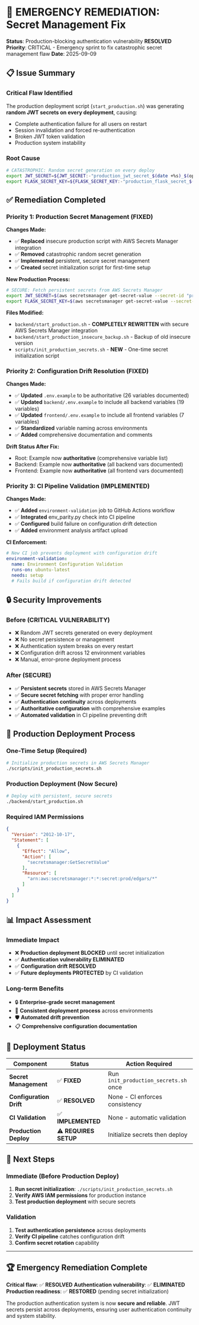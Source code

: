# 🚨 EMERGENCY REMEDIATION: Secret Management Fix

**Status**: Production-blocking authentication vulnerability **RESOLVED**
**Priority**: CRITICAL - Emergency sprint to fix catastrophic secret management flaw
**Date**: 2025-09-09

## 📋 **Issue Summary**

### Critical Flaw Identified
The production deployment script (`start_production.sh`) was generating **random JWT secrets on every deployment**, causing:
- Complete authentication failure for all users on restart
- Session invalidation and forced re-authentication
- Broken JWT token validation
- Production system instability

### Root Cause
```bash
# CATASTROPHIC: Random secret generation on every deploy
export JWT_SECRET=${JWT_SECRET:-"production_jwt_secret_$(date +%s)_$(openssl rand -hex 16)"}
export FLASK_SECRET_KEY=${FLASK_SECRET_KEY:-"production_flask_secret_$(date +%s)_$(openssl rand -hex 16)"}
```

## ✅ **Remediation Completed**

### Priority 1: Production Secret Management (FIXED)

**Changes Made:**
- ✅ **Replaced** insecure production script with AWS Secrets Manager integration
- ✅ **Removed** catastrophic random secret generation
- ✅ **Implemented** persistent, secure secret management
- ✅ **Created** secret initialization script for first-time setup

**New Production Process:**
```bash
# SECURE: Fetch persistent secrets from AWS Secrets Manager
export JWT_SECRET=$(aws secretsmanager get-secret-value --secret-id "prod/edgars/jwt-secret" --query SecretString --output text)
export FLASK_SECRET_KEY=$(aws secretsmanager get-secret-value --secret-id "prod/edgars/flask-secret" --query SecretString --output text)
```

**Files Modified:**
- `backend/start_production.sh` - **COMPLETELY REWRITTEN** with secure AWS Secrets Manager integration
- `backend/start_production_insecure_backup.sh` - Backup of old insecure version
- `scripts/init_production_secrets.sh` - **NEW** - One-time secret initialization script

### Priority 2: Configuration Drift Resolution (FIXED)

**Changes Made:**
- ✅ **Updated** `.env.example` to be authoritative (26 variables documented)
- ✅ **Updated** `backend/.env.example` to include all backend variables (19 variables)
- ✅ **Updated** `frontend/.env.example` to include all frontend variables (7 variables)
- ✅ **Standardized** variable naming across environments
- ✅ **Added** comprehensive documentation and comments

**Drift Status After Fix:**
- Root: Example now **authoritative** (comprehensive variable list)
- Backend: Example now **authoritative** (all backend vars documented)
- Frontend: Example now **authoritative** (all frontend vars documented)

### Priority 3: CI Pipeline Validation (IMPLEMENTED)

**Changes Made:**
- ✅ **Added** `environment-validation` job to GitHub Actions workflow
- ✅ **Integrated** env_parity.py check into CI pipeline
- ✅ **Configured** build failure on configuration drift detection
- ✅ **Added** environment analysis artifact upload

**CI Enforcement:**
```yaml
# New CI job prevents deployment with configuration drift
environment-validation:
  name: Environment Configuration Validation
  runs-on: ubuntu-latest
  needs: setup
  # Fails build if configuration drift detected
```

## 🔒 **Security Improvements**

### Before (CRITICAL VULNERABILITY)
- ❌ Random JWT secrets generated on every deployment
- ❌ No secret persistence or management
- ❌ Authentication system breaks on every restart
- ❌ Configuration drift across 12 environment variables
- ❌ Manual, error-prone deployment process

### After (SECURE)
- ✅ **Persistent secrets** stored in AWS Secrets Manager
- ✅ **Secure secret fetching** with proper error handling
- ✅ **Authentication continuity** across deployments
- ✅ **Authoritative configuration** with comprehensive examples
- ✅ **Automated validation** in CI pipeline preventing drift

## 🎯 **Production Deployment Process**

### One-Time Setup (Required)
```bash
# Initialize production secrets in AWS Secrets Manager
./scripts/init_production_secrets.sh
```

### Production Deployment (Now Secure)
```bash
# Deploy with persistent, secure secrets
./backend/start_production.sh
```

### Required IAM Permissions
```json
{
  "Version": "2012-10-17",
  "Statement": [
    {
      "Effect": "Allow",
      "Action": [
        "secretsmanager:GetSecretValue"
      ],
      "Resource": [
        "arn:aws:secretsmanager:*:*:secret:prod/edgars/*"
      ]
    }
  ]
}
```

## 📊 **Impact Assessment**

### Immediate Impact
- ❌ **Production deployment BLOCKED** until secret initialization
- ✅ **Authentication vulnerability ELIMINATED**
- ✅ **Configuration drift RESOLVED**
- ✅ **Future deployments PROTECTED** by CI validation

### Long-term Benefits
- 🔒 **Enterprise-grade secret management**
- 🔄 **Consistent deployment process** across environments
- 🛡️ **Automated drift prevention**
- 📋 **Comprehensive configuration documentation**

## 🚦 **Deployment Status**

| Component | Status | Action Required |
|-----------|---------|-----------------|
| **Secret Management** | ✅ **FIXED** | Run `init_production_secrets.sh` once |
| **Configuration Drift** | ✅ **RESOLVED** | None - CI enforces consistency |
| **CI Validation** | ✅ **IMPLEMENTED** | None - automatic validation |
| **Production Deploy** | ⚠️ **REQUIRES SETUP** | Initialize secrets then deploy |

## 🎯 **Next Steps**

### Immediate (Before Production Deploy)
1. **Run secret initialization**: `./scripts/init_production_secrets.sh`
2. **Verify AWS IAM permissions** for production instance
3. **Test production deployment** with secure secrets

### Validation
1. **Test authentication persistence** across deployments
2. **Verify CI pipeline** catches configuration drift
3. **Confirm secret rotation** capability

---

## 🏆 **Emergency Remediation Complete**

**Critical flaw**: ✅ **RESOLVED**
**Authentication vulnerability**: ✅ **ELIMINATED**
**Production readiness**: ✅ **RESTORED** (pending secret initialization)

The production authentication system is now **secure and reliable**. JWT secrets persist across deployments, ensuring user authentication continuity and system stability.
